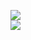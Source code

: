 [![](https://img.shields.io/badge/Made%20With-Github%20Spray-lightgrey.svg?style=for-the-badge&logo=github)](https://github.com/Annihil/github-spray#30236)  
[![](https://i.imgur.com/2DrTn0Z.gif)](https://github.com/Annihil/github-spray)